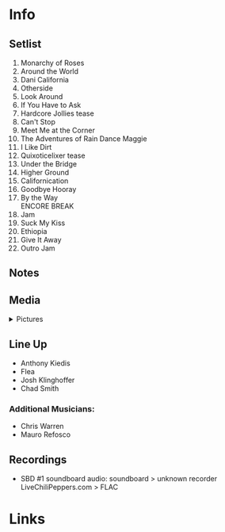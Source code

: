 # Info

## Setlist

1. Monarchy of Roses
2. Around the World
3. Dani California
4. Otherside
5. Look Around
6. If You Have to Ask
7. Hardcore Jollies tease
8. Can't Stop
9. Meet Me at the Corner
10. The Adventures of Rain Dance Maggie
11. I Like Dirt
12. Quixoticelixer tease
13. Under the Bridge
14. Higher Ground
15. Californication
16. Goodbye Hooray
17. By the Way
<br> ENCORE BREAK
18. Jam
19. Suck My Kiss
20. Ethiopia
21. Give It Away
22. Outro Jam

## Notes

## Media 

<details>
  <summary>Pictures</summary>
  <!--<img alt="Setlist" title="Setlist" src="_.jpg" height="200" />
  <img alt="Flyer" title="Flyer" src="_.jpg" height="200" />-->
</details>

## Line Up

* Anthony Kiedis
* Flea
* Josh Klinghoffer
* Chad Smith

### Additional Musicians:

* Chris Warren  
* Mauro Refosco

## Recordings

* SBD #1 soundboard audio: soundboard > unknown recorder LiveChiliPeppers.com > FLAC

# Links